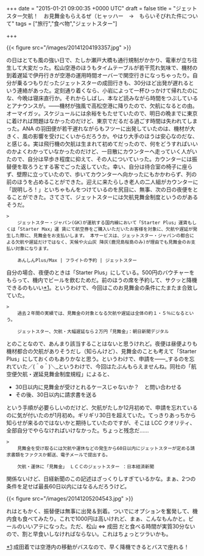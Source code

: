 
+++
date = "2015-01-21 09:00:35 +0000 UTC"
draft = false
title = "ジェットスター欠航！　お見舞金もらえるぜ（ヒャッハー　→　もらいそびれた件について"
tags = ["旅行","食べ物","ジェットスター"]

+++


{{< figure src="/images/20141204193357.jpg"  >}}

の日はとても風の強い日で、たしか瀬戸大橋も通行規制がかかり、電車が立ち往生して大変だった。松山空港のほうもタイムテーブルが若干荒れ気味で、機材の到着遅延で伊丹行きが空港の運用時間オーバーで関空行きになっちゃったり。自分が乗るつもりだったジェットスターの成田行きも、30分ほど出発が遅れるという連絡があった。定刻通り着くなら、小岩によって一杯ひっかけて帰れたのにな、今晩は寝床直行か。それからしばし、本など読みながら時間をつぶしているとアナウンスが。――機材が強風で高松空港に降りたので、欠航になるとの由。オーマイガッ。スケジュールには余裕をもたせていたので、明日の晩までに東京に着ければ問題はなかったのだけど、東京でだるだる過ごす時間は失われてしまった。ANA の羽田便が若干遅れながらもフツーに出発していたのは、機材が大きく、風の影響を受けにくいからだろうか。やはり大手のほうは安心なのだな、と感じる。実は飛行機の欠航は生まれて初めてだったので、何をどうすればいいのかよくわかっていなかったのだけど、一目散にカウンターへ走っていく人がいたので、自分は早歩き程度に抑えて、その人についていった。カウンターには振替便を取ろうとする客でごった返していた。幸い、自分は待合室の椅子に座らず、壁際に立っていたので、歩いてカウンターへ向かったにもかかわらず、列の前のほうを占めることができた。迎えに来たらしき老人の二人組がカウンターに「説明しろ！」といちゃもんをつけているのを尻目に、無事、次の日の夜便をとることができた。さてさて、ジェットスターには欠航見舞金制度というのがあるそうだ。

    >
        ジェットスター・ジャパン(GK)が運航する国内線において「Starter Plus」運賃もしくは「Starter Max」運 賃にて航空券をご購入いただいたお客様を対象に、欠航や遅延が発生した際に、見舞金をお支払いします。 本サービスは、ジェットスター・ジャパンの都合による欠航や遅延だけではなく、天候や火山灰 降灰(鹿児島桜島のみ)が理由でも見舞金のお支払い対象になります。

        あんしんPlus/Max | フライトの予約 | ジェットスター
    
自分の場合、夜便のときは「Starter Plus」にしている。500円のバウチャーをもらって、機内でビールを飲むためだ。前のほうの席を予約して、サクッと降機できるのもいい<a href="#f-6ea80247" name="fn-6ea80247" title="成田着では空港内の移動がバスなので、早く降機できるとバスで座れる！">*1</a>。というわけで、今回はこのお見舞金の条件にたまたま合致していた。

    >
        過去２年間の実績では、見舞金の対象となる欠航や遅延は全体の約１・５％になるという。

        ジェットスター、欠航・大幅遅延なら２万円「見舞金」：朝日新聞デジタル
    
とのことなので、あんまり該当することはないと思うけれど。夜便は昼便よりも機材都合の欠航がありそうだし（知らんけど）、見舞金のことも考えて「Starter Plus」にしておくのもありかなと思う。というわけで、申請を――_するのを忘れていた／(＾o＾)＼_というわけで、今回はたぶんもらえませんね。同社の「航空便欠航・遅延見舞金制度規程」によると、

<ul>
<li>30日以内に見舞金が受けとれるケースじゃないか？　と問い合わせる</li>
<li>その後、30日以内に請求書を送る</li>
</ul>という手順が必要らしいのだけど、欠航がたしか12月初めで、申請を忘れているのに気が付いたのが1月初め。ギリギリ30日を超えていた。てっきりあっちから知らせが来るのではないかと期待していたのですが、そこは LCC クオリティ、全部自分でやらなければいけなかった。ちょっと残念だ……

    >
        見舞金を受け取るには欠航や運休などの発生から60日以内にジェットスターが定める請求書類をファクスか郵送、電子メールで提出する。

        欠航・運休に「見舞金」 ＬＣＣのジェットスター ：日本経済新聞
    
関係ないけど、日経新聞のこの記述はざっくりしすぎているかな。まぁ、2つの条件を足せば最長60日以内にはなるんだろうけど。

{{< figure src="/images/20141205204543.jpg"  >}}

れはともかく、振替便は無事に出発＆到着。ついでにオプションを奮発して、機内食も食べてみたり。これで1000円は高いけれど、まぁ、こんなもんかと。ビールのいいアテになった。ただ、松山 ⇔ 成田 だと食べる時間が実質30分ないので、割と早食いしなければならない。これはちょっとツラいかも。
<div class="footnote">
<a href="#fn-6ea80247" name="f-6ea80247" class="footnote-number">*1</a><span class="footnote-delimiter">:</span><span class="footnote-text">成田着では空港内の移動がバスなので、早く降機できるとバスで座れる！</span>
</div>


